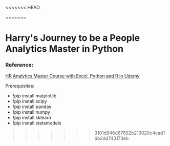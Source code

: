 <<<<<<< HEAD

=======
# Harry's Journey to be a People Analytics Master in Python

### Reference:
[HR Analytics Master Course with Excel, Python and R in Udemy](https://www.udemy.com/course/hr-analytics-course/)

Prerequisites:
* !pip install matplotlib
* !pip install scipy
* !pip install pandas
* !pip install numpy
* !pip install sklearn
* !pip install statsmodels

>>>>>>> 3101d946d67692b213020c4cad16b2dd743173eb

